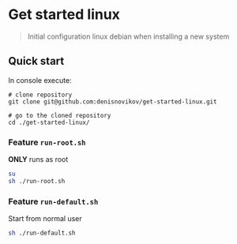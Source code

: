# Get started linux

> Initial configuration linux debian when installing a new system

## Quick start

In console execute:

```shell
# clone repository
git clone git@github.com:denisnovikov/get-started-linux.git

# go to the cloned repository
cd ./get-started-linux/
```

### Feature `run-root.sh`

**ONLY** runs as root

```bash
su
sh ./run-root.sh
```

### Feature `run-default.sh`

Start from normal user

```bash
sh ./run-default.sh
```
